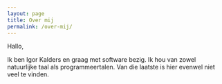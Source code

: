```yaml
---
layout: page
title: Over mij
permalink: /over-mij/
---
```


Hallo,

Ik ben Igor Kalders en graag met software bezig.
Ik hou van zowel natuurlijke taal als programmeertalen.
Van die laatste is hier evenwel niet veel te vinden.